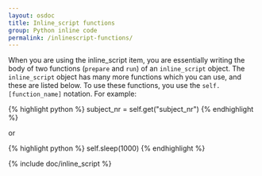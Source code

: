 ```yaml
---
layout: osdoc
title: Inline_script functions
group: Python inline code
permalink: /inlinescript-functions/
---
```


When you are using the inline_script item, you are essentially writing the body of two functions (`prepare` and `run`) of an `inline_script` object. The `inline_script` object has many more functions which you can use, and these are listed below. To use these functions, you use the `self.[function_name]` notation. For example:

{% highlight python %}
subject_nr = self.get("subject_nr")
{% endhighlight %}

or

{% highlight python %}
self.sleep(1000)
{% endhighlight %}

{% include doc/inline_script %}